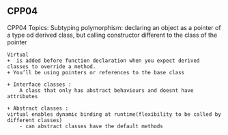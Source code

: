 ## CPP04
CPP04
Topics: 
    Subtyping polymorphism: declaring an object as a pointer of a type od derived class, but calling constructor different to the class of the pointer
    
    Virtual
    +  is added before function declaration when you expect derived classes to override a method.
    + You’ll be using pointers or references to the base class

    + Interface classes : 
        A class that only has abstract behaviours and doesnt have attributes

    + Abstract classes : 
    virtual enables dynamic binding at runtime(flexibility to be called by different classes)
        - can abstract classes have the default methods
